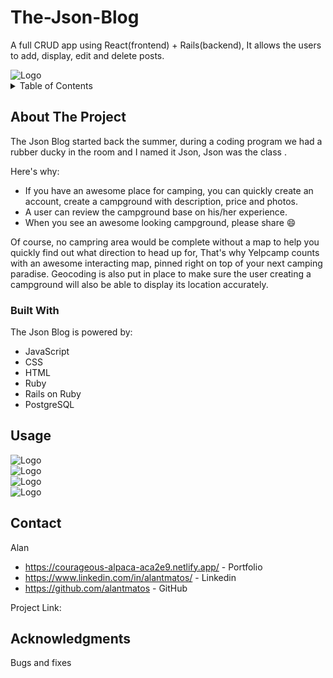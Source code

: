 # The-Json-Blog
A full CRUD app using React(frontend) + Rails(backend), It allows the users to add, display, edit and delete posts.

<div>
<img src="https://live.staticflickr.com/65535/52396663847_cf760c69f8_z.jpg" alt="Logo" >
</div>


<!-- TABLE OF CONTENTS -->
<details>
  <summary>Table of Contents</summary>
  <ol>
    <li>
      <a href="#about-the-project">About The Project</a>
      <ul>
        <li><a href="#built-with">Built With</a></li>
      </ul>
    </li>
    <li>
      <a href="#getting-started">Getting Started</a>
      <ul>
        <li><a href="#prerequisites">Prerequisites</a></li>
        <li><a href="#installation">Installation</a></li>
      </ul>
    </li>
    <li><a href="#usage">Usage</a></li>
    <li><a href="#contact">Contact</a></li>
    <li><a href="#acknowledgments">Acknowledgments</a></li>
  </ol>
</details>



<!-- ABOUT THE PROJECT -->
## About The Project



The Json Blog started back the summer, during a coding program we had a rubber ducky in the room and I named it Json, Json was the class .

Here's why:
* If you have an awesome place for camping, you can quickly create an account, create a campground with description, price and photos.
* A user can review the campground base on his/her experience.
* When you see an awesome looking campground, please share  :smile:

Of course, no campring area would be complete without a map to help you quickly find out what direction to head up for, That's why Yelpcamp counts
with an awesome interacting map, pinned right on top of your next camping paradise. Geocoding is also put in place to make sure the user creating a campground
will also be able to display its location accurately. 





### Built With

The Json Blog is powered by: 


* JavaScript
* CSS
* HTML
* Ruby
* Rails on Ruby
* PostgreSQL





<!-- USAGE EXAMPLES -->
## Usage


<div>
<img src="" alt="Logo" >
</div>
<div>
<img src="" alt="Logo" >
</div>
<div>
<img src="" alt="Logo" >
</div>
<div>
<img src="" alt="Logo" >
</div>





<!-- CONTACT -->
## Contact

Alan 
* https://courageous-alpaca-aca2e9.netlify.app/ - Portfolio
* https://www.linkedin.com/in/alantmatos/ -  Linkedin
* https://github.com/alantmatos - GitHub

Project Link: 




<!-- ACKNOWLEDGMENTS -->
## Acknowledgments

Bugs and fixes 







